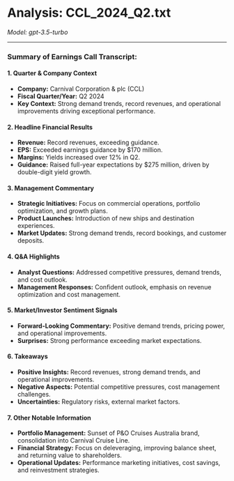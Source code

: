 # Analysis: CCL_2024_Q2.txt

*Model: gpt-3.5-turbo*

---

### Summary of Earnings Call Transcript:

#### 1. Quarter & Company Context
- **Company:** Carnival Corporation & plc (CCL)
- **Fiscal Quarter/Year:** Q2 2024
- **Key Context:** Strong demand trends, record revenues, and operational improvements driving exceptional performance.

#### 2. Headline Financial Results
- **Revenue:** Record revenues, exceeding guidance.
- **EPS:** Exceeded earnings guidance by $170 million.
- **Margins:** Yields increased over 12% in Q2.
- **Guidance:** Raised full-year expectations by $275 million, driven by double-digit yield growth.

#### 3. Management Commentary
- **Strategic Initiatives:** Focus on commercial operations, portfolio optimization, and growth plans.
- **Product Launches:** Introduction of new ships and destination experiences.
- **Market Updates:** Strong demand trends, record bookings, and customer deposits.

#### 4. Q&A Highlights
- **Analyst Questions:** Addressed competitive pressures, demand trends, and cost outlook.
- **Management Responses:** Confident outlook, emphasis on revenue optimization and cost management.

#### 5. Market/Investor Sentiment Signals
- **Forward-Looking Commentary:** Positive demand trends, pricing power, and operational improvements.
- **Surprises:** Strong performance exceeding market expectations.

#### 6. Takeaways
- **Positive Insights:** Record revenues, strong demand trends, and operational improvements.
- **Negative Aspects:** Potential competitive pressures, cost management challenges.
- **Uncertainties:** Regulatory risks, external market factors.

#### 7. Other Notable Information
- **Portfolio Management:** Sunset of P&O Cruises Australia brand, consolidation into Carnival Cruise Line.
- **Financial Strategy:** Focus on deleveraging, improving balance sheet, and returning value to shareholders.
- **Operational Updates:** Performance marketing initiatives, cost savings, and reinvestment strategies.